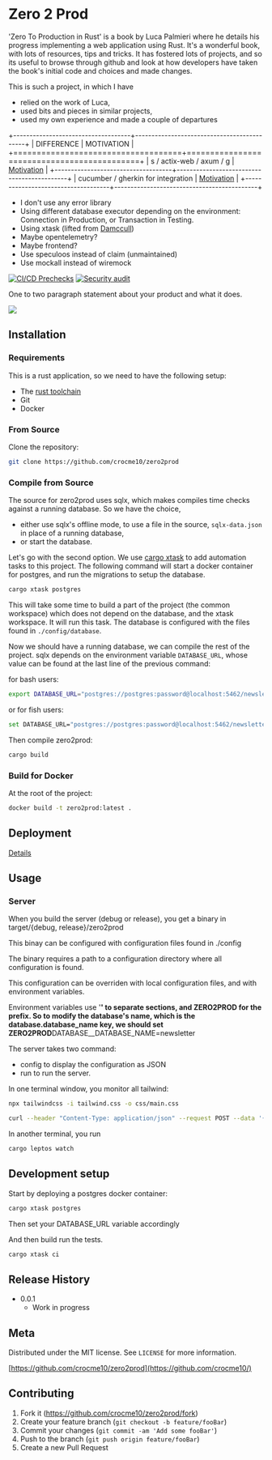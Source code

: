 # Zero 2 Prod

'Zero To Production in Rust' is a book by Luca Palmieri where he details his
progress implementing a web application using Rust. It's a wonderful book, with
lots of resources, tips and tricks. It has fostered lots of projects, and so its
useful to browse through github and look at how developers have taken the book's
initial code and choices and made changes.

This is such a project, in which I have
- relied on the work of Luca,
- used bits and pieces in similar projects,
- used my own experience and made a couple of departures


+------------------------------------+--------------------------------------------+
| DIFFERENCE                         | MOTIVATION                                 |
+====================================+============================================+
| s / actix-web / axum / g           | [Motivation](/documentation/webserver.md)  |
+------------------------------------+--------------------------------------------+
| cucumber / gherkin for integration | [Motivation](/documentation/cucumber.md)   |
+------------------------------------+--------------------------------------------+

- I don't use any error library
- Using different database executor depending on the environment: Connection in
  Production, or Transaction in Testing.
- Using xtask (lifted from [Damccull](https://github.com/damccull/zero2prod.git))
- Maybe opentelemetry?
- Maybe frontend?
- Use speculoos instead of claim (unmaintained)
- Use mockall instead of wiremock

[![CI/CD Prechecks](https://github.com/crocme10/zero2prod/actions/workflows/general.yml/badge.svg)](https://github.com/crocme10/zero2prod/actions/workflows/general.yml)
[![Security audit](https://github.com/crocme10/zero2prod/actions/workflows/audit.yml/badge.svg)](https://github.com/crocme10/zero2prod/actions/workflows/audit.yml)

One to two paragraph statement about your product and what it does.

![](header.png)

## Installation

### Requirements

This is a rust application, so we need to have the following setup:

- The [rust toolchain](https://www.rust-lang.org/tools/install)
- Git
- Docker

### From Source

Clone the repository:

```sh
git clone https://github.com/crocme10/zero2prod
```

### Compile from Source

The source for zero2prod uses sqlx, which makes compiles time checks against a
running database. So we have the choice,

- either use sqlx's offline mode, to use a file in the source, `sqlx-data.json`
  in place of a running database,
- or start the database.

Let's go with the second option. We use
[cargo xtask](https://github.com/matklad/cargo-xtask) to add automation tasks to
this project. The following command will start a docker container for postgres,
and run the migrations to setup the database.

```sh
cargo xtask postgres
```

This will take some time to build a part of the project (the common workspace)
which does not depend on the database, and the xtask workspace. It will run this
task. The database is configured with the files found in `./config/database`.

Now we should have a running database, we can compile the rest of the project.
sqlx depends on the environment variable `DATABASE_URL`, whose value can be
found at the last line of the previous command:

for bash users:

```sh
export DATABASE_URL="postgres://postgres:password@localhost:5462/newsletter"
```

or for fish users:

```sh
set DATABASE_URL="postgres://postgres:password@localhost:5462/newsletter"
```

Then compile zero2prod:

```sh
cargo build
```

### Build for Docker

At the root of the project:

```sh
docker build -t zero2prod:latest .
```

## Deployment

[Details](/documentations/deployment.md)

## Usage

### Server

When you build the server (debug or release), you get a binary in target/{debug,
release}/zero2prod

This binay can be configured with configuration files found in ./config

The binary requires a path to a configuration directory where all configuration
is found.

This configuration can be overriden with local configuration files, and with
environment variables.

Environment variables use '**' to separate sections, and ZERO2PROD for the
prefix. So to modify the database's name, which is the database.database_name
key, we should set ZERO2PROD**DATABASE\_\_DATABASE_NAME=newsletter

The server takes two command:

- config to display the configuration as JSON
- run to run the server.

In one terminal window, you monitor all tailwind:

```sh
npx tailwindcss -i tailwind.css -o css/main.css
```

```sh
curl --header "Content-Type: application/json" --request POST --data '{"username": "alice", "email": "alice@acme.inc"}' http://localhost:8082/subscriptions
```

In another terminal, you run

```sh
cargo leptos watch
```

## Development setup

Start by deploying a postgres docker container:

```sh
cargo xtask postgres
```

Then set your DATABASE_URL variable accordingly

And then build run the tests.

```sh
cargo xtask ci

```

## Release History

- 0.0.1
  - Work in progress

## Meta

Distributed under the MIT license. See `LICENSE` for more information.

[https://github.com/crocme10/zero2prod](https://github.com/crocme10/)

## Contributing

1. Fork it (<https://github.com/crocme10/zero2prod/fork>)
2. Create your feature branch (`git checkout -b feature/fooBar`)
3. Commit your changes (`git commit -am 'Add some fooBar'`)
4. Push to the branch (`git push origin feature/fooBar`)
5. Create a new Pull Request

<!-- Markdown link & img dfn's -->
